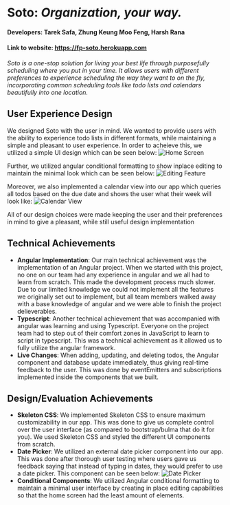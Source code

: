 # Soto: *Organization, your way.*

#### Developers: Tarek Safa, Zhung Keung Moo Feng, Harsh Rana
#### Link to website: https://fp-soto.herokuapp.com

*Soto is a one-stop solution for living your best life through purposefully scheduling where you put in your time. It allows users with different preferences to experience scheduling the way they want to on the fly, incorporating common scheduling tools like todo lists and calendars beautifully into one location.*

## User Experience Design
We designed Soto with the user in mind. We wanted to provide users with the ability to experience todo lists in different formats, while maintaining a simple and pleasant to user experience. In order to acheieve this, we utilized a simple UI design which can be seen below:
![Home Screen](https://github.com/hr23232323/fp/blob/master/img/main.PNG "Home Screen")


Further, we utilized angular conditional formatting to show inplace editing to maintain the minimal look which can be seen below:
![Editing Feature](https://github.com/hr23232323/fp/blob/master/img/edit.PNG "In place editing")


Moreover, we also implemented a calendar view into our app which queries all todos based on the due date and shows the user what their week will look like:
![Calendar View](https://github.com/hr23232323/fp/blob/master/img/cal-view.PNG "Calendar View")

All of our design choices were made keeping the user and their preferences in mind to give a pleasant, while still useful design implementation

## Technical Achievements
- **Angular Implementation**: Our main technical achievement was the implementation of an Angular project. When we started with this project, no one on our team had any experience in angular and we all had to learn from scratch. This made the development process much slower. Due to our limited knowledge we could not implement all the features we originally set out to implement, but all team members walked away with a base knowledge of angular and we were able to finish the project delieverables.
- **Typescript**: Another technical achievement that was accompanied with angular was learning and using Typescript. Everyone on the project team had to step out of their comfort zones in JavaScript to learn to script in typescript. This was a technical achievement as it allowed us to fully utilize the angular framework.
- **Live Changes**: When adding, updating, and deleting todos, the Angular component and database update immediately, thus giving real-time feedback to the user. This was done by eventEmitters and subscriptions implemented inside the components that we built.

## Design/Evaluation Achievements
- **Skeleton CSS**:  We implemented Skeleton CSS to ensure maximum customizability in our app. This was done to give us complete control over the user interface (as compared to bootstrap/bulma that do it for you). We used Skeleton CSS and styled the different UI components from scratch.
- **Date Picker**: We utilized an external date picker component into our app. This was done after thorough user testing where users gave us feedback saying that instead of typing in dates, they would prefer to use a date picker. This component can be seen below:
![Date Picker](https://github.com/hr23232323/fp/blob/master/img/cal.PNG "Date Picker")
- **Conditional Components**: We utilized Angular conditional formatting to maintain a minimal user interface by creating in place editing capabilities so that the home screen had the least amount of elements. 
